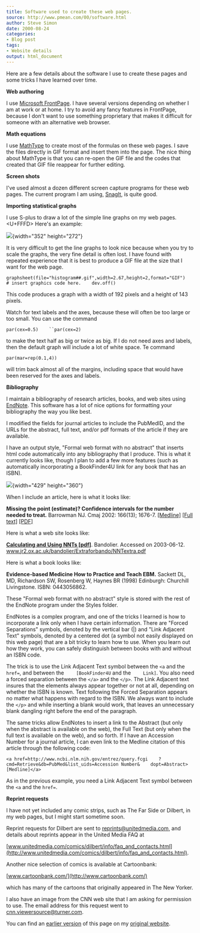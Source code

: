 ```yaml
---
title: Software used to create these web pages.
source: http://www.pmean.com/00/software.html
author: Steve Simon
date: 2000-08-24
categories:
- Blog post
tags:
- Website details
output: html_document
---
```


Here are a few details about the software I use to create these pages
and some tricks I have learned over time.

<!---More--->

**Web authoring**

I use [Microsoft FrontPage](http://office.microsoft.com/home/office.aspx?assetid=FX01085802).
I have several versions depending on whether I am at work or at home.
I try to avoid any fancy features in FrontPage, because I don't want
to use something proprietary that makes it difficult for someone with
an alternative web browser.

**Math equations**

I use [MathType](http://www.dessci.com/en/products/mathtype/) to
create most of the formulas on these web pages. I save the files
directly in GIF format and insert them into the page. The nice thing
about MathType is that you can re-open the GIF file and the codes that
created that GIF file reappear for further editing.

**Screen shots**

I've used almost a dozen different screen capture programs for these
web pages. The current program I am using,
[SnagIt](http://www.techsmith.com/), is quite good.

**Importing statistical graphs**

I use S-plus to draw a lot of the simple line graphs on my web pages.<U+FFFD>
Here's an example:

![](http://www.pmean.com/images/03/mle1a.gif){width="352" height="272"}

It is very difficult to get the line graphs to look nice because when
you try to scale the graphs, the very fine detail is often lost. I
have found with repeated experience that it is best to produce a GIF
file at the size that I want for the web page.

`graphsheet(file="histogram##.gif",width=2.67,height=2,format="GIF")    # insert graphics code here.    dev.off()`

This code produces a graph with a width of 192 pixels and a height of
143 pixels.

Watch for text labels and the axes, because these will often be too
large or too small. You can use the command

`par(cex=0.5)    ``par(cex=2)`

to make the text half as big or twice as big. If I do not need axes
and labels, then the default graph will include a lot of white space.
Te command

`par(mar=rep(0.1,4))`

will trim back almost all of the margins, including space that would
have been reserved for the axes and labels.

**Bibliography**

I maintain a bibliography of research articles, books, and web sites
using [EndNote](http://www.endnote.com/). This software has a lot of
nice options for formatting your bibliography the way you like best.

I modified the fields for journal articles to include the PubMedID,
and the URLs for the abstract, full text, and/or pdf formats of the
article if they are available.

I have an output style, "Formal web format with no abstract" that
inserts html code automatically into any bibliography that I produce.
This is what it currently looks like, though I plan to add a few more
features (such as automatically incorporating a BookFinder4U link for
any book that has an ISBN).

![](http://www.pmean.com/images/00/software1.gif){width="429" height="360"}


When I include an article, here is what it looks like:

**Missing the point (estimate)? Confidence intervals for the number
needed to treat.** Barrowman NJ. Cmaj 2002: 166(13); 1676-7.
[[Medline]](http://www.ncbi.nlm.nih.gov/entrez/query.fcgi?cmd=Retrieve&db=PubMed&list_uids=12126323&dopt=Abstract)
[[Full text]](http://www.cmaj.ca/cgi/content/full/166/13/1676)
[[PDF]](http://www.cmaj.ca/cgi/reprint/166/13/1676.pdf)

Here is what a web site looks like:

**[Calculating and Using NNTs
[pdf]](http://www.jr2.ox.ac.uk/bandolier/Extraforbando/NNTextra.pdf)**.
Bandolier. Accessed on 2003-06-12.
www.jr2.ox.ac.uk/bandolier/Extraforbando/NNTextra.pdf

Here is what a book looks like:

**Evidence-based Medicine How to Practice and Teach EBM.** Sackett
DL, MD, Richardson SW, Rosenberg W, Haynes BR (1998) Edinburgh:
Churchill Livingstone. ISBN: 0443056862.

These "Formal web format with no abstract" style is stored with the
rest of the EndNote program under the Styles folder.

EndNotes is a complex program, and one of the tricks I learned is how
to incorporate a link only when I have certain information. There are
"Forced Separations" symbols, denoted by the vertical bar (|) and
"Link Adjacent Text" symbols, denoted by a centered dot (a symbol
not easily displayed on this web page) that are a bit tricky to learn
how to use. When you learn out how they work, you can safely
distinguish between books with and without an ISBN code.

The trick is to use the Link Adjacent Text symbol between the `<a` and
the `    href=`, and between the `    [BookFinder4U` and the
`    Link]`. You also need a forced separation between the `</a>` and
the `</p>`. The Link Adjacent text insures that the elements always
appear together or not at all, depending on whether the ISBN is known.
Text following the Forced Separation appears no matter what happens
with regard to the ISBN. We always want to include the `</p>` and
while inserting a blank would work, that leaves an unnecessary blank
dangling right before the end of the paragraph.

The same tricks allow EndNotes to insert a link to the Abstract (but
only when the abstract is available on the web), the Full Text (but
only when the full text is available on the web), and so forth. If I
have an Accession Number for a journal article, I can even link to the
Medline citation of this article through the following code:

`<a href=http://www.ncbi.nlm.nih.gov/entrez/query.fcgi    ?cmd=Retrieve&db=PubMed&list_uids=Accession Number&    dopt=Abstract>[Medline]</a>`

As in the previous example, you need a Link Adjacent Text symbol
between the `<a` and the `href=`.

**Reprint requests**

I have not yet included any comic strips, such as The Far Side or
Dilbert, in my web pages, but I might start sometime soon.

Reprint requests for Dilbert are sent to <reprints@unitedmedia.com>,
and details about reprints appear in the United Media FAQ at

[www.unitedmedia.com/comics/dilbert/info/faq_and_contacts.html](http://www.unitedmedia.com/comics/dilbert/info/faq_and_contacts.html).

Another nice selection of comics is available at Cartoonbank:

[www.cartoonbank.com/](http://www.cartoonbank.com/)

which has many of the cartoons that originally appeared in The New
Yorker.

I also have an image from the CNN web site that I am asking for
permission to use. The email address for this request went to
cnn.viewersource@turner.com.

You can find an [earlier version][sim1] of this page on my [original website][sim2].

[sim1]: http://www.pmean.com/00/software.html
[sim2]: http://www.pmean.com/original_site.html
